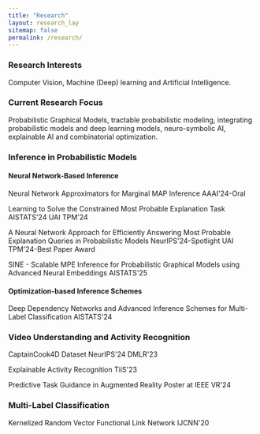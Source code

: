 ```yaml
---
title: "Research"
layout: research_lay
sitemap: false
permalink: /research/
---
```


<link rel="stylesheet" href="{{ '/assets/css/responsive.css' | relative_url }}">

### **Research Interests**

Computer Vision, Machine (Deep) learning and Artificial Intelligence.

### **Current Research Focus**

Probabilistic Graphical Models, tractable probabilistic modeling, integrating probabilistic models and deep learning models, neuro-symbolic AI, explainable AI and combinatorial optimization.

<div class="jumbotron">

### **Inference in Probabilistic Models**

<div class="research-area">

#### Neural Network-Based Inference

Neural Network Approximators for Marginal MAP Inference <span class="badge bg-success">AAAI'24-Oral</span>

Learning to Solve the Constrained Most Probable Explanation Task <span class="badge bg-primary">AISTATS'24</span> <span class="badge bg-primary">UAI TPM'24</span>

A Neural Network Approach for Efficiently Answering Most Probable Explanation Queries in Probabilistic Models <span class="badge bg-success">NeurIPS'24-Spotlight</span> <span class="badge bg-success">UAI TPM'24-Best Paper Award</span>

SINE - Scalable MPE Inference for Probabilistic Graphical Models using Advanced Neural Embeddings <span class="badge bg-primary">AISTATS'25</span>

</div>

<div class="research-area">

#### Optimization-based Inference Schemes

Deep Dependency Networks and Advanced Inference Schemes for Multi-Label Classification <span class="badge bg-primary">AISTATS'24</span>

</div>
</div>

<div class="jumbotron">

### **Video Understanding and Activity Recognition**

<!-- <div class="research-area"> -->


CaptainCook4D Dataset <span class="badge bg-primary">NeurIPS'24</span> <span class="badge bg-primary">DMLR'23</span>

Explainable Activity Recognition <span class="badge bg-primary">TiiS'23</span>

Predictive Task Guidance in Augmented Reality <span class="badge bg-primary">Poster at IEEE VR'24</span>

<!-- </div> -->
</div>

<div class="jumbotron">

### **Multi-Label Classification**

<!-- <div class="research-area"> -->


Kernelized Random Vector Functional Link Network <span class="badge bg-primary">IJCNN'20</span>
<!-- </div> -->
</div>





